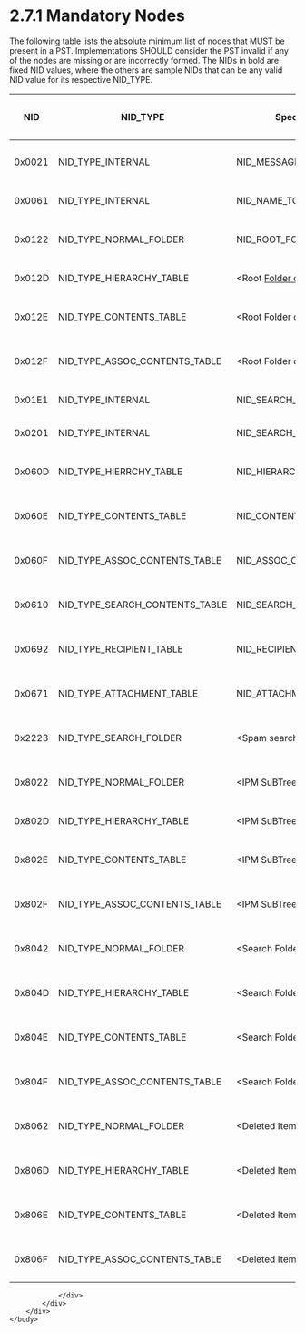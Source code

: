 <html dir="LTR" xmlns:mshelp="http://msdn.microsoft.com/mshelp" xmlns:ddue="http://ddue.schemas.microsoft.com/authoring/2003/5" xmlns:xlink="http://www.w3.org/1999/xlink" xmlns:tool="http://www.microsoft.com/tooltip">
    <head>
        <meta http-equiv="Content-Type" content="text/html; CHARSET=utf-8"></meta>
        <meta name="save" content="history"></meta>
        <title>2.7.1 Mandatory Nodes</title>
        <xml>
            <mshelp:toctitle title="2.7.1 Mandatory Nodes"></mshelp:toctitle>
            <mshelp:rltitle title="[MS-PST]: Mandatory Nodes"></mshelp:rltitle>
            <mshelp:keyword index="A" term="661f9921-54ff-4768-b98c-91954312af52"></mshelp:keyword>
            <mshelp:attr name="DCSext.ContentType" value="open specification"></mshelp:attr>
            <mshelp:attr name="AssetID" value="661f9921-54ff-4768-b98c-91954312af52"></mshelp:attr>
            <mshelp:attr name="TopicType" value="kbRef"></mshelp:attr>
            <mshelp:attr name="DCSext.Title" value="[MS-PST]: Mandatory Nodes" />
        </xml>
    </head>
    <body>
        <div id="header">
            <h1 class="heading">2.7.1 Mandatory Nodes</h1>
        </div>
        <div id="mainSection">
            <div id="mainBody">
                <div id="allHistory" class="saveHistory"></div>
                <div id="sectionSection0" class="section" name="collapseableSection">
                    

<p>The following table lists the absolute minimum list of nodes
that MUST be present in a PST. Implementations SHOULD consider the PST invalid
if any of the nodes are missing or are incorrectly formed. The NIDs in bold are
fixed NID values, where the others are sample NIDs that can be any valid NID
value for its respective NID_TYPE.</p>

<table>
 <thead>
  <tr>
   <th>
   <p>NID</p>
   </th>
   <th>
   <p>NID_TYPE</p>
   </th>
   <th>
   <p>Special
   NID (if applicable)</p>
   </th>
   <th>
   <p>Object</p>
   </th>
   <th>
   <p>Minimal
   state</p>
   </th>
  </tr>
 </thead>
 <tr>
  <td>
  <p>0x0021</p>
  </td>
  <td>
  <p>NID_TYPE_INTERNAL
  </p>
  </td>
  <td>
  <p>NID_MESSAGE_STORE
  </p>
  </td>
  <td>
  <p>PC</p>
  </td>
  <td>
  <p>Schema
  Props</p>
  </td>
 </tr>
 <tr>
  <td>
  <p>0x0061</p>
  </td>
  <td>
  <p>NID_TYPE_INTERNAL
  </p>
  </td>
  <td>
  <p>NID_NAME_TO_ID_MAP
  </p>
  </td>
  <td>
  <p>PC</p>
  </td>
  <td>
  <p>Empty</p>
  </td>
 </tr>
 <tr>
  <td>
  <p>0x0122</p>
  </td>
  <td>
  <p>NID_TYPE_NORMAL_FOLDER</p>
  </td>
  <td>
  <p>NID_ROOT_FOLDER</p>
  </td>
  <td>
  <p>PC</p>
  </td>
  <td>
  <p>Schema
  Props</p>
  </td>
 </tr>
 <tr>
  <td>
  <p>0x012D</p>
  </td>
  <td>
  <p>NID_TYPE_HIERARCHY_TABLE</p>
  </td>
  <td>
  <p>&lt;Root
  <a href="08220cc9-69b1-4072-a2e7-2a0ff201d505.htm#gt_0682daa7-c1b8-419b-8a32-6048833d0b72">Folder object</a>&gt;</p>
  </td>
  <td>
  <p>TC</p>
  </td>
  <td>
  <p>2 Rows</p>
  </td>
 </tr>
 <tr>
  <td>
  <p>0x012E</p>
  </td>
  <td>
  <p>NID_TYPE_CONTENTS_TABLE</p>
  </td>
  <td>
  <p>&lt;Root
  Folder object&gt;</p>
  </td>
  <td>
  <p>TC</p>
  </td>
  <td>
  <p>Columns
  Only</p>
  </td>
 </tr>
 <tr>
  <td>
  <p>0x012F</p>
  </td>
  <td>
  <p>NID_TYPE_ASSOC_CONTENTS_TABLE</p>
  </td>
  <td>
  <p>&lt;Root
  Folder object&gt;</p>
  </td>
  <td>
  <p>TC</p>
  </td>
  <td>
  <p>Columns
  Only</p>
  </td>
 </tr>
 <tr>
  <td>
  <p>0x01E1</p>
  </td>
  <td>
  <p>NID_TYPE_INTERNAL
  </p>
  </td>
  <td>
  <p>NID_SEARCH_MANAGEMENT_QUEUE
  </p>
  </td>
  <td>
  <p>node</p>
  </td>
  <td></td>
 </tr>
 <tr>
  <td>
  <p>0x0201</p>
  </td>
  <td>
  <p>NID_TYPE_INTERNAL
  </p>
  </td>
  <td>
  <p>NID_SEARCH_ACTIVITY_LIST</p>
  </td>
  <td>
  <p>node</p>
  </td>
  <td>
  <p>Empty</p>
  </td>
 </tr>
 <tr>
  <td>
  <p>0x060D</p>
  </td>
  <td>
  <p>NID_TYPE_HIERRCHY_TABLE</p>
  </td>
  <td>
  <p>NID_HIERARCHY_TABLE_TEMPLATE</p>
  </td>
  <td>
  <p>TC</p>
  </td>
  <td>
  <p>Columns
  Only</p>
  </td>
 </tr>
 <tr>
  <td>
  <p>0x060E</p>
  </td>
  <td>
  <p>NID_TYPE_CONTENTS_TABLE</p>
  </td>
  <td>
  <p>NID_CONTENTS_TABLE_TEMPLATE</p>
  </td>
  <td>
  <p>TC</p>
  </td>
  <td>
  <p>Columns
  Only</p>
  </td>
 </tr>
 <tr>
  <td>
  <p>0x060F</p>
  </td>
  <td>
  <p>NID_TYPE_ASSOC_CONTENTS_TABLE</p>
  </td>
  <td>
  <p>NID_ASSOC_CONTENTS_TABLE_TEMPLATE</p>
  </td>
  <td>
  <p>TC</p>
  </td>
  <td>
  <p>Columns
  Only</p>
  </td>
 </tr>
 <tr>
  <td>
  <p>0x0610</p>
  </td>
  <td>
  <p>NID_TYPE_SEARCH_CONTENTS_TABLE</p>
  </td>
  <td>
  <p>NID_SEARCH_CONTENTS_TABLE_TEMPLATE</p>
  </td>
  <td>
  <p>TC</p>
  </td>
  <td>
  <p>Columns
  Only</p>
  </td>
 </tr>
 <tr>
  <td>
  <p>0x0692</p>
  </td>
  <td>
  <p>NID_TYPE_RECIPIENT_TABLE</p>
  </td>
  <td>
  <p>NID_RECIPIENT_TABLE</p>
  </td>
  <td>
  <p>TC</p>
  </td>
  <td>
  <p>Columns
  Only</p>
  </td>
 </tr>
 <tr>
  <td>
  <p>0x0671</p>
  </td>
  <td>
  <p>NID_TYPE_ATTACHMENT_TABLE</p>
  </td>
  <td>
  <p>NID_ATTACHMENT_TABLE</p>
  </td>
  <td>
  <p>TC</p>
  </td>
  <td>
  <p>Columns
  Only</p>
  </td>
 </tr>
 <tr>
  <td>
  <p>0x2223</p>
  </td>
  <td>
  <p>NID_TYPE_SEARCH_FOLDER</p>
  </td>
  <td>
  <p>&lt;Spam
  search Folder object&gt;</p>
  </td>
  <td>
  <p>PC</p>
  </td>
  <td>
  <p>Columns
  Only</p>
  </td>
 </tr>
 <tr>
  <td>
  <p>0x8022</p>
  </td>
  <td>
  <p>NID_TYPE_NORMAL_FOLDER</p>
  </td>
  <td>
  <p>&lt;IPM
  SuBTree&gt;</p>
  </td>
  <td>
  <p>PC</p>
  </td>
  <td>
  <p>Schema
  Props</p>
  </td>
 </tr>
 <tr>
  <td>
  <p>0x802D</p>
  </td>
  <td>
  <p>NID_TYPE_HIERARCHY_TABLE</p>
  </td>
  <td>
  <p>&lt;IPM
  SuBTree&gt;</p>
  </td>
  <td>
  <p>TC</p>
  </td>
  <td>
  <p>2 Rows</p>
  </td>
 </tr>
 <tr>
  <td>
  <p>0x802E</p>
  </td>
  <td>
  <p>NID_TYPE_CONTENTS_TABLE</p>
  </td>
  <td>
  <p>&lt;IPM
  SuBTree&gt;</p>
  </td>
  <td>
  <p>TC</p>
  </td>
  <td>
  <p>Columns
  Only</p>
  </td>
 </tr>
 <tr>
  <td>
  <p>0x802F</p>
  </td>
  <td>
  <p>NID_TYPE_ASSOC_CONTENTS_TABLE</p>
  </td>
  <td>
  <p>&lt;IPM
  SuBTree&gt;</p>
  </td>
  <td>
  <p>TC</p>
  </td>
  <td>
  <p>Columns
  Only</p>
  </td>
 </tr>
 <tr>
  <td>
  <p>0x8042</p>
  </td>
  <td>
  <p>NID_TYPE_NORMAL_FOLDER</p>
  </td>
  <td>
  <p>&lt;Search
  Folder objects&gt;</p>
  </td>
  <td>
  <p>PC</p>
  </td>
  <td>
  <p>Schema
  Props</p>
  </td>
 </tr>
 <tr>
  <td>
  <p>0x804D</p>
  </td>
  <td>
  <p>NID_TYPE_HIERARCHY_TABLE</p>
  </td>
  <td>
  <p>&lt;Search
  Folder objects&gt;</p>
  </td>
  <td>
  <p>TC</p>
  </td>
  <td>
  <p>Columns
  Only</p>
  </td>
 </tr>
 <tr>
  <td>
  <p>0x804E</p>
  </td>
  <td>
  <p>NID_TYPE_CONTENTS_TABLE</p>
  </td>
  <td>
  <p>&lt;Search
  Folder objects&gt;</p>
  </td>
  <td>
  <p>TC</p>
  </td>
  <td>
  <p>Columns
  Only</p>
  </td>
 </tr>
 <tr>
  <td>
  <p>0x804F</p>
  </td>
  <td>
  <p>NID_TYPE_ASSOC_CONTENTS_TABLE</p>
  </td>
  <td>
  <p>&lt;Search
  Folder objects&gt;</p>
  </td>
  <td>
  <p>TC</p>
  </td>
  <td>
  <p>Columns
  Only</p>
  </td>
 </tr>
 <tr>
  <td>
  <p>0x8062</p>
  </td>
  <td>
  <p>NID_TYPE_NORMAL_FOLDER</p>
  </td>
  <td>
  <p>&lt;Deleted
  Items&gt;</p>
  </td>
  <td>
  <p>PC</p>
  </td>
  <td>
  <p>Schema
  Props</p>
  </td>
 </tr>
 <tr>
  <td>
  <p>0x806D</p>
  </td>
  <td>
  <p>NID_TYPE_HIERARCHY_TABLE</p>
  </td>
  <td>
  <p>&lt;Deleted
  Items&gt;</p>
  </td>
  <td>
  <p>TC</p>
  </td>
  <td>
  <p>Columns
  Only</p>
  </td>
 </tr>
 <tr>
  <td>
  <p>0x806E</p>
  </td>
  <td>
  <p>NID_TYPE_CONTENTS_TABLE</p>
  </td>
  <td>
  <p>&lt;Deleted
  Items&gt;</p>
  </td>
  <td>
  <p>TC</p>
  </td>
  <td>
  <p>Columns
  Only</p>
  </td>
 </tr>
 <tr>
  <td>
  <p>0x806F</p>
  </td>
  <td>
  <p>NID_TYPE_ASSOC_CONTENTS_TABLE</p>
  </td>
  <td>
  <p>&lt;Deleted
  Items&gt;</p>
  </td>
  <td>
  <p>TC</p>
  </td>
  <td>
  <p>Columns
  Only</p>
  </td>
 </tr>
</table>

<p> </p>


                </div>
            </div>
        </div>
    </body>
</html>